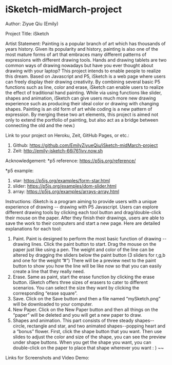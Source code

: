 # iSketch-midMarch-project

Author:  Ziyue Qiu (Emily)

Project Title:  iSketch

Artist Statement: 
Painting is a popular branch of art which has thousands of years history. Given its popularity and history, painting is also one of the most mature forms of art that embraces many different patterns of expressions with different drawing tools. Hands and drawing tablets are two common ways of drawing nowadays but have you ever thought about drawing with your laptop? This project intends to enable people to realize this dream. Based on Javascript and P5, iSketch is a web page where users can freely display their drawing creativity. By combining several basic P5 functions such as line, color  and erase, iSketch can enable users to realize the effect of traditional hand painting. While via using functions like slider, shapes and animation, iSketch can give users much more new drawing experience such as producing their ideal color or drawing with changing shapes. Painting is an old form of art while coding is a new pattern of expression. By merging these two art elements, this project is aimed not only to extend the portfolio of painting, but also act as a bridge between connecting the old and the new.)

Link to your project on Heroku, Zeit, GitHub Pages, or etc.:
1. Github: https://github.com/EmilyZiyueQiu/iSketch-midMarch-project
2. Zeit: http://emily-isketch-66i761ivv.now.sh

Acknowledgement:
*p5 reference: https://p5js.org/reference/

*p5 example: 
1. star: https://p5js.org/examples/form-star.html
2. slider: https://p5js.org/examples/dom-slider.html
3. array: https://p5js.org/examples/arrays-array.html


Instructions:
iSketch is a program aiming to provide users with a unique experience of drawing -- drawing with P5 Javascript. Users can explore different drawing tools by clicking each tool button and drag/double-click their mouse on the paper. After they finish their drawings, users are able to save the work to their computers and start a new page. Here are detailed explanations for each tool:
1. Paint. Paint is designed to perform the most basic function of drawing --drawing lines. Click the paint button to start. Drag the mouse on the paper just like using a pen. The weight and color of the line can be altered by dragging the sliders below the paint button (3 sliders for r,g,b and one for the weight ”#”) There will be a preview next to the paint button to show you how the line will be like now so that you can easily create a line that they really need. 
2. Erase. Same as paint, start the erase function by clicking the erase button. iSketch offers three sizes of erasers to cater to different scenarios. You can select the size they want by clicking the corresponding “erase square”.
3. Save. Click on the Save button and then a file named “mySketch.png” will be downloaded to  your computer.
4. New Paper. Click on the New Paper button and then all things on the “paper” will be deleted and you will get a new paper to draw.
5. Shapes and animation. This part consists of three steady shapes-- circle, rectangle and star, and two animated shapes--popping heart and a “bonus” flower. First, click the shape button that you want. Then use  slides to adjust the color and size of the shape, you can see the preview under shape buttons. When you get the shape you want, you can double-click on the paper to place that shape wherever you want : ) ~~

Links for Screenshots and Video Demo:


